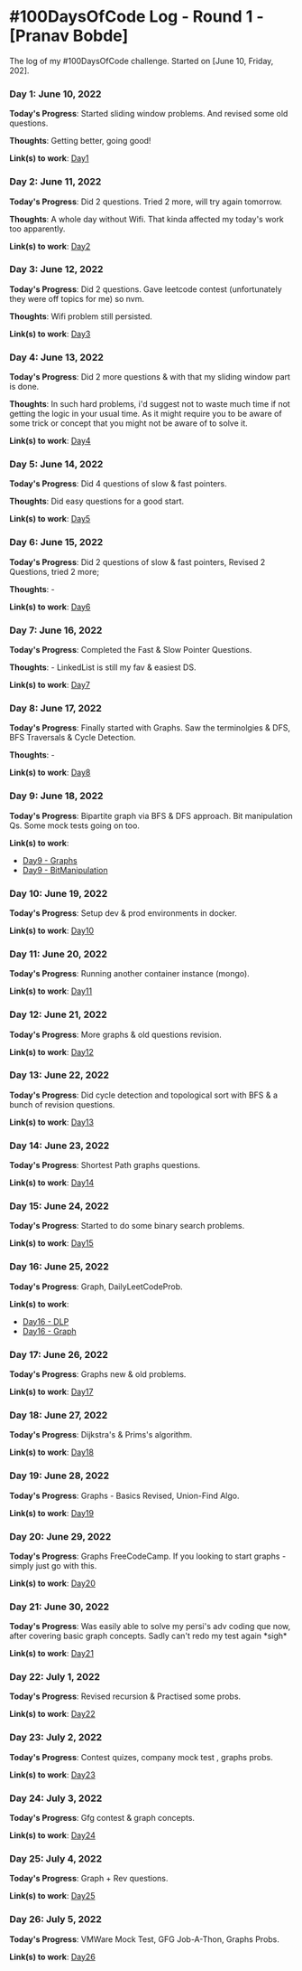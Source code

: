 # #100DaysOfCode Log - Round 1 - [Pranav Bobde]

The log of my #100DaysOfCode challenge. Started on [June 10, Friday, 202].

### Day 1: June 10, 2022

**Today's Progress**: Started sliding window problems. And revised some old questions.

**Thoughts**: Getting better, going good!

**Link(s) to work**: [Day1](https://github.com/Pranav-Bobde/DSA-Logs/tree/main/Sliding%20Window/Day1)

### Day 2: June 11, 2022

**Today's Progress**: Did 2 questions. Tried 2 more, will try again tomorrow.

**Thoughts**: A whole day without Wifi. That kinda affected my today's work too apparently.

**Link(s) to work**: [Day2](https://github.com/Pranav-Bobde/DSA-Logs/tree/main/Sliding%20Window/Day2)

### Day 3: June 12, 2022

**Today's Progress**: Did 2 questions. Gave leetcode contest (unfortunately they were off topics for me) so nvm.

**Thoughts**: Wifi problem still persisted.

**Link(s) to work**: [Day3](https://github.com/Pranav-Bobde/DSA-Logs/tree/main/Sliding%20Window/Day3)

### Day 4: June 13, 2022

**Today's Progress**: Did 2 more questions & with that my sliding window part is done.

**Thoughts**: In such hard problems, i'd suggest not to waste much time if not getting the logic in your usual time. As it might require you to be aware of some trick or concept that you might not be aware of to solve it.

**Link(s) to work**: [Day4](https://github.com/Pranav-Bobde/DSA-Logs/tree/main/Sliding%20Window/Day4)

### Day 5: June 14, 2022

**Today's Progress**: Did 4 questions of slow & fast pointers. 

**Thoughts**: Did easy questions for a good start.

**Link(s) to work**: [Day5](https://github.com/Pranav-Bobde/DSA-Logs/tree/main/Fast_%26_Slow_Pointers/Day5)

### Day 6: June 15, 2022

**Today's Progress**: Did 2 questions of slow & fast pointers, Revised 2 Questions, tried 2 more;

**Thoughts**: -

**Link(s) to work**: [Day6](https://github.com/Pranav-Bobde/DSA-Logs/tree/main/Fast_%26_Slow_Pointers/Day6)

### Day 7: June 16, 2022

**Today's Progress**: Completed the Fast & Slow Pointer Questions.

**Thoughts**: - LinkedList is still my fav & easiest DS.

**Link(s) to work**: [Day7](https://github.com/Pranav-Bobde/DSA-Logs/tree/main/Fast_&_Slow_Pointers/Day7)

### Day 8: June 17, 2022

**Today's Progress**: Finally started with Graphs. Saw the terminolgies & DFS, BFS Traversals & Cycle Detection.

**Thoughts**: -

**Link(s) to work**: [Day8](https://github.com/Pranav-Bobde/DSA-Logs/tree/main/DSQs/Graphs/Day1)

### Day 9: June 18, 2022

**Today's Progress**: Bipartite graph via BFS & DFS approach. Bit manipulation Qs. Some mock tests going on too.

**Link(s) to work**: 
- [Day9 - Graphs](https://github.com/Pranav-Bobde/DSA-Logs/tree/main/DSQs/Graphs/Day2)
- [Day9 - BitManipulation](https://github.com/Pranav-Bobde/DSA-Logs/tree/main/Bit_Manipulation)

### Day 10: June 19, 2022

**Today's Progress**: Setup dev & prod environments in docker.

**Link(s) to work**: [Day10](https://github.com/Pranav-Bobde/docker-node-app/commit/06c83cbb654ad810cb8492c1d2d7f9d1226192ba)

### Day 11: June 20, 2022

**Today's Progress**: Running another container instance (mongo).

**Link(s) to work**: [Day11](https://github.com/Pranav-Bobde/docker-node-app/commit/4423ee9525fab308b07f52ffbbe12735f8a1e204)

### Day 12: June 21, 2022

**Today's Progress**: More graphs & old questions revision.

**Link(s) to work**: [Day12](https://github.com/Pranav-Bobde/DSA-Logs/tree/main/DSQs/Graphs/Day3)

### Day 13: June 22, 2022

**Today's Progress**: Did cycle detection and topological sort with BFS & a bunch of revision questions.

**Link(s) to work**: [Day13](https://github.com/Pranav-Bobde/DSA-Logs/tree/main/DSQs/Graphs/Day3)

### Day 14: June 23, 2022

**Today's Progress**: Shortest Path graphs questions.

**Link(s) to work**: [Day14](https://github.com/Pranav-Bobde/DSA-Logs/tree/main/DSQs/Graphs/Day4)

### Day 15: June 24, 2022

**Today's Progress**: Started to do some binary search problems.

**Link(s) to work**: [Day15](https://github.com/Pranav-Bobde/DSA-Logs/tree/main/Binary_Search/Day15)

### Day 16: June 25, 2022

**Today's Progress**: Graph, DailyLeetCodeProb.

**Link(s) to work**: 
- [Day16 - DLP](https://github.com/Pranav-Bobde/DSA-Logs/blob/main/Random/Day16/Non_Decreasing_Array.java)
- [Day16 - Graph](https://github.com/Pranav-Bobde/DSA-Logs/blob/main/DSQs/Graphs/Day16/Find_The_Town_Judge.java)

### Day 17: June 26, 2022

**Today's Progress**: Graphs new & old problems.

**Link(s) to work**: [Day17](https://github.com/Pranav-Bobde/DSA-Logs/blob/main/Random/Day16/Non_Decreasing_Array.java)

### Day 18: June 27, 2022

**Today's Progress**: Dijkstra's & Prims's algorithm.

**Link(s) to work**: [Day18](https://github.com/Pranav-Bobde/DSA-Logs/tree/main/DSQs/Graphs/Day18)

### Day 19: June 28, 2022

**Today's Progress**: Graphs - Basics Revised, Union-Find Algo.

**Link(s) to work**: [Day19](https://github.com/Pranav-Bobde/DSA-Logs/tree/main/DSQs/Graphs/Day19)

### Day 20: June 29, 2022

**Today's Progress**: Graphs FreeCodeCamp. If you looking to start graphs - simply just go with this.

**Link(s) to work**: [Day20](https://github.com/Pranav-Bobde/DSA-Logs/tree/main/DSQs/Graphs/Day20)

### Day 21: June 30, 2022

**Today's Progress**: Was easily able to solve my persi's adv coding que now, after covering basic graph concepts. Sadly can't redo my test again \*sigh\*

**Link(s) to work**: [Day21](https://github.com/Pranav-Bobde/DSA-Logs/tree/main/DSQs/Graphs/Day21)

### Day 22: July 1, 2022

**Today's Progress**: Revised recursion & Practised some probs.

**Link(s) to work**: [Day22](https://github.com/Pranav-Bobde/DSA-Logs/tree/main/DSQs/Recursion/Day22)

### Day 23: July 2, 2022

**Today's Progress**: Contest quizes, company mock test , graphs probs.

**Link(s) to work**: [Day23](https://github.com/Pranav-Bobde/DSA-Logs/tree/main/DSQs/Graphs/Day23)

### Day 24: July 3, 2022

**Today's Progress**: Gfg contest & graph concepts.

**Link(s) to work**: [Day24](https://github.com/Pranav-Bobde/DSA-Logs/blob/main/Random/Day24)

### Day 25: July 4, 2022

**Today's Progress**: Graph + Rev questions.

**Link(s) to work**: [Day25](https://github.com/Pranav-Bobde/DSA-Logs/tree/main/InterviewBit/Day25)

### Day 26: July 5, 2022

**Today's Progress**: VMWare Mock Test, GFG Job-A-Thon, Graphs Probs.

**Link(s) to work**: [Day26](https://github.com/Pranav-Bobde/DSA-Logs/tree/main/InterviewBit/Day26)

